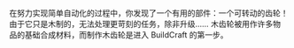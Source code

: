 <lore>
在努力实现简单自动化的过程中，你发现了一个有用的部件：一个可转动的齿轮！
由于它只是木制的，无法处理更苛刻的任务，除非升级……
</lore>
<no_lore>
木齿轮被用作许多物品的基础合成材料，而制作木齿轮是进入 BuildCraft 的第一步。
</no_lore>
